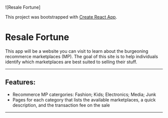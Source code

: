 ![Resale Fortune]

This project was bootstrapped with [Create React App](https://github.com/facebook/create-react-app).

# Resale Fortune

This app will be a website you can visit to learn about the burgeoning recommerce marketplaces (MP).  The goal of this site is to help individuals identify which marketplaces are best suited to selling their stuff.

---

## Features:
* Recommerce MP catergories: Fashion; Kids; Electronics; Media; Junk
* Pages for each category that lists the available marketplaces, a quick description, and the transaction fee on the sale

---

